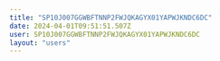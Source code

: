 ```yaml
---
title: "SP10J007GGWBFTNNP2FWJQKAGYX01YAPWJKNDC6DC"
date: 2024-04-01T09:51:51.507Z
user: SP10J007GGWBFTNNP2FWJQKAGYX01YAPWJKNDC6DC
layout: "users"
---
```

    